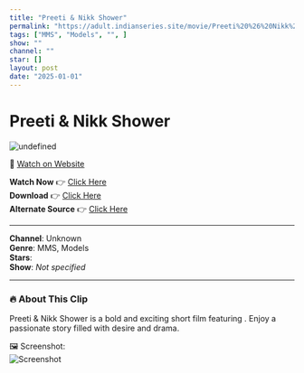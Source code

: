 ```yaml
---
title: "Preeti & Nikk Shower"
permalink: "https://adult.indianseries.site/movie/Preeti%20%26%20Nikk%20Shower"
tags: ["MMS", "Models", "", ]
show: ""
channel: ""
star: []
layout: post
date: "2025-01-01"
---
```


# Preeti & Nikk Shower

![undefined](https://desisins.com/wp-content/uploads/2024/09/Preeti-n-Nikk-MMS-DesiSins.com_.jpg)

🔗 [Watch on Website](https://adult.indianseries.site/movie/Preeti%20%26%20Nikk%20Shower)

**Watch Now** 👉 [Click Here](https://adult.indianseries.site/movie/Preeti%20%26%20Nikk%20Shower)  
**Download** 👉 [Click Here](https://adult.indianseries.site/movie/Preeti%20%26%20Nikk%20Shower)  
**Alternate Source** 👉 [Click Here](https://adult.indianseries.site/movie/Preeti%20%26%20Nikk%20Shower)

---

**Channel**: Unknown  
**Genre**: MMS, Models  
**Stars**:   
**Show**: *Not specified*

---

### 🔥 About This Clip

Preeti & Nikk Shower is a bold and exciting short film featuring . Enjoy a passionate story filled with desire and drama.
 
🖼️ Screenshot:  
![Screenshot](https://desisins.com/wp-content/uploads/2024/09/Preeti-n-Nikk-MMS-DesiSins.com_.jpg)
